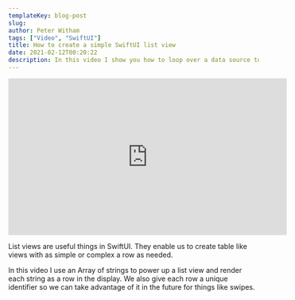 ```yaml
---
templateKey: blog-post
slug: 
author: Peter Witham
tags: ["Video", "SwiftUI"]
title: How to create a simple SwiftUI list view
date: 2021-02-12T00:20:22
description: In this video I show you how to loop over a data source to generate a SwiftUI list view.
---
```


<iframe width="560" height="315" src="https://www.youtube.com/embed/egZ33egeTZ4" frameborder="0" allow="accelerometer; autoplay; clipboard-write; encrypted-media; gyroscope; picture-in-picture" allowfullscreen></iframe>

List views are useful things in SwiftUI. They enable us to create table like views with as simple or complex a row as needed.

In this video I use an Array of strings to power up a list view and render each string as a row in the display. We also give each row a unique identifier so we can take advantage of it in the future for things like swipes.